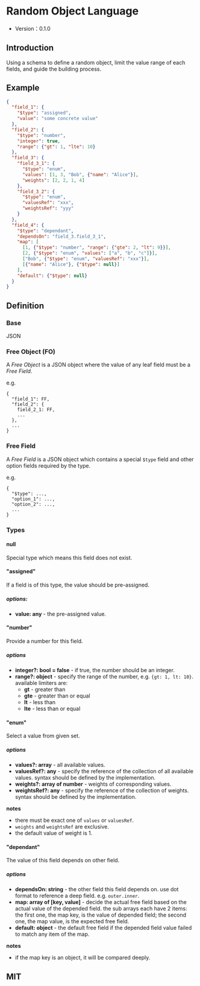 # Random Object Language

- Version：0.1.0

## Introduction

Using a schema to define a random object, limit the value range of each fields, and guide the building process.

## Example

```json
{
  "field_1": {
    "$type": "assigned",
    "value": "some concrete value"
  },
  "field_2": {
    "$type": "number",
    "integer": true,
    "range": {"gt": 1, "lte": 10}
  },
  "field_3": {
    "field_3_1": {
      "$type": "enum",
      "values": [1, 3, "Bob", {"name": "Alice"}],
      "weights": [2, 2, 1, 4]
    },
    "field_3_2": {
      "$type": "enum",
      "valuesRef": "xxx",
      "weightsRef": "yyy"
    }
  },
  "field_4": {
    "$type": "dependant",
    "dependsOn": "field_3.field_3_1",
    "map": [
      [1, {"$type": "number", "range": {"gte": 2, "lt": 9}}],
      [2, {"$type": "enum", "values": ["a", "b", "c"]}],
      ["Bob", {"$type": "enum", "valuesRef": "xxx"}],
      [{"name": "Alice"}, {"$type": null}] 
    ],
    "default": {"$type": null}
  }
}
```

## Definition

### Base

JSON

### Free Object (FO)

A *Free Object* is a JSON object where the value of any leaf field must be a *Free Field*. 

e.g.

```
{
  "field_1": FF,
  "field_2": {
    field_2_1: FF,
    ...
  },
  ...
}
```

### Free Field

A *Free Field* is a JSON object which contains a special `$type` field and other option fields required by the type.

e.g.

```
{
  "$type": ...,
  "option_1": ...,
  "option_2": ...,
  ...
}
```

### Types

#### null

Special type which means this field does not exist.

#### "assigned"

If a field is of this type, the value should be pre-assigned.

##### options:

- **value: any** - the pre-assigned value.

#### "number"

Provide a number for this field.

##### options

- **integer?: bool = false** - if true, the number should be an integer.
- **range?: object** - specify the range of the number, e.g. `{gt: 1, lt: 10}`. available limiters are:
  - **gt** - greater than
  - **gte** - greater than or equal
  - **lt** - less than
  - **lte** - less than or equal
  
#### "enum"

Select a value from given set.

##### options

- **values?: array** - all available values.
- **valuesRef?: any** - specify the reference of the collection of all available values. syntax should be defined by 
the implementation.
- **weights?: array of number** - weights of corresponding values.
- **weightsRef?: any** - specify the reference of the collection of weights. syntax should be defined by the 
implementation.

**notes**
 
- there must be exact one of `values` or `valuesRef`.
- `weights` and `weightsRef` are exclusive.
- the default value of weight is 1.

#### "dependant"

The value of this field depends on other field.

##### options

- **dependsOn: string** - the other field this field depends on. use dot format to reference a deep field. e.g. 
`outer.inner`.
- **map: array of [key, value]** - decide the actual free field based on the actual value of the depended field.
the sub arrays each have 2 items: the first one, the map key, is the value of depended field; the second one, the map 
value, is the expected free field. 
- **default: object** - the default free field if the depended field value failed to match any item of the map.  

**notes**

- if the map key is an object, it will be compared deeply.

## MIT